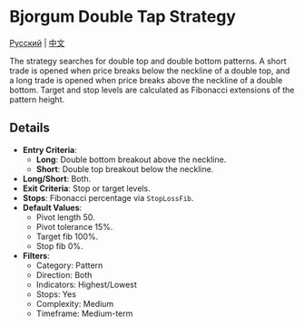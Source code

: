 # Bjorgum Double Tap Strategy
[Русский](README_ru.md) | [中文](README_cn.md)

The strategy searches for double top and double bottom patterns. A short trade is opened when price breaks below the neckline of a double top, and a long trade is opened when price breaks above the neckline of a double bottom. Target and stop levels are calculated as Fibonacci extensions of the pattern height.

## Details

- **Entry Criteria**:
  - **Long**: Double bottom breakout above the neckline.
  - **Short**: Double top breakout below the neckline.
- **Long/Short**: Both.
- **Exit Criteria**: Stop or target levels.
- **Stops**: Fibonacci percentage via `StopLossFib`.
- **Default Values**:
  - Pivot length 50.
  - Pivot tolerance 15%.
  - Target fib 100%.
  - Stop fib 0%.
- **Filters**:
  - Category: Pattern
  - Direction: Both
  - Indicators: Highest/Lowest
  - Stops: Yes
  - Complexity: Medium
  - Timeframe: Medium-term
